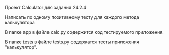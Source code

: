 Проект Calculator для задания 24.2.4

Написать по одному позитивному тесту для каждого метода калькулятора

В папке app в файле calc.py содержится код тестируемого приложения.

В папке tests в файле tests.py содержатся тесты приложения "калькулятор".
